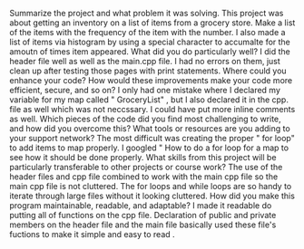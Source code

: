 Summarize the project and what problem it was solving. This project was about getting an inventory on a list of items from a grocery store. Make a list of the items with the frequency of the item with the number. I also made a list of items via histogram by using a special character to accumalte for the amoutn of times item appeared. 
What did you do particularly well? I did the header file well as well as the main.cpp file. I had no errors on them, just clean up after testing those pages with print statements.
Where could you enhance your code? How would these improvements make your code more efficient, secure, and so on? I only had one mistake where I declared my variable for my map called " GroceryList" , but I also declared it in the cpp. file as well which was not neccssary. I could have put more inline comments as well.
Which pieces of the code did you find most challenging to write, and how did you overcome this? What tools or resources are you adding to your support network? The most difficult was creating the proper " for loop" to add items to map properly. I googled " How to do a for loop for a map to see how it should be done properly.
What skills from this project will be particularly transferable to other projects or course work? The use of the header files and cpp file combined to work with the main cpp file so the main cpp file is not cluttered. The for loops and while loops are so handy to iterate through large files without it looking cluttered.
How did you make this program maintainable, readable, and adaptable? I made it readable do putting all of functions on the cpp file. Declaration of public and private members on the header file and the main file basically used these file's fuctions to make it simple and easy to read .
